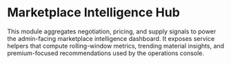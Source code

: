# Marketplace Intelligence Hub

This module aggregates negotiation, pricing, and supply signals to power the admin-facing marketplace intelligence dashboard. It exposes service helpers that compute rolling-window metrics, trending material insights, and premium-focused recommendations used by the operations console.
